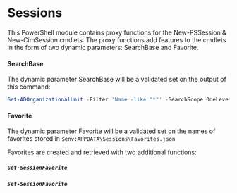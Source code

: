 # Sessions
This PowerShell module contains proxy functions for the New-PSSession &amp; New-CimSession cmdlets.
The proxy functions add features to the cmdlets in the form of two dynamic parameters: SearchBase and Favorite.
#### SearchBase
The dynamic parameter SearchBase will be a validated set on the output of this command:
```powershell
Get-ADOrganizationalUnit -Filter 'Name -like "*"' -SearchScope OneLevel | select -expand name
```

#### Favorite
The dynamic parameter Favorite will be a validated set on the names of favorites stored in `$env:APPDATA\Sessions\Favorites.json`

Favorites are created and retrieved with two additional functions:
##### `Get-SessionFavorite`
##### `Set-SessionFavorite`
